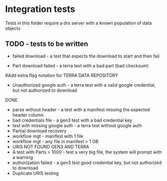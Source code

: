 # Integration tests

Tests in this folder require a drs server with a known population of data objects


## TODO - tests to be written

* failed download - a test that expects the download to start and then fail



* Part download failed - a terra test with a bad part (bad checksum)

#Add extra flag notation for 
TERRA DATA REPOSITORY 
* Unauthorized google auth - a terra test with a valid google credential, but not authorized to download

DONE
* parse without header - a test with a manifest missing the expected header column
* bad credentials file - a gen3 test with a bad credential key
* test with missing google auth - a terra test without google auth
* Partial download recovery 
* workflow mgt - manifest with 1 file 
* workflow mgt - any file in manifest > 1 GB 
* URIS NOT FOUND GEN3 AND TERRA
* A test with Parts > 1000  - test a very big file, the system will prompt with a warning
* authorization failed - a gen3 test good credential key, but not authorized to download 
* Duplicate URIS testing




